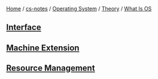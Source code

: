 [Home](https://mengxianbin.github.io) /
[cs-notes](https://mengxianbin.github.io/cs-notes/site) /
[Operating System](https://mengxianbin.github.io/cs-notes/site/Operating%20System) /
[Theory](https://mengxianbin.github.io/cs-notes/site/Operating%20System/Theory) /
[What Is OS](https://mengxianbin.github.io/cs-notes/site/Operating%20System/Theory/What%20Is%20OS)

## [Interface](https://mengxianbin.github.io/cs-notes/site/Operating%20System/Theory/What%20Is%20OS/Interface)

## [Machine Extension](https://mengxianbin.github.io/cs-notes/site/Operating%20System/Theory/What%20Is%20OS/Machine%20Extension)

## [Resource Management](https://mengxianbin.github.io/cs-notes/site/Operating%20System/Theory/What%20Is%20OS/Resource%20Management)
